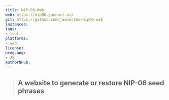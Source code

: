 ```yaml
---
title: NIP-06-Web
web: https://nip06.jaonoct.us/
git: https://github.com/jaonoctus/nip06-web
instances:
tags:
- tool
platforms:
- web
license: 
progLang:
- JS
authorNPub:  
---
```


> ## A website to generate or restore NIP-06 seed phrases


